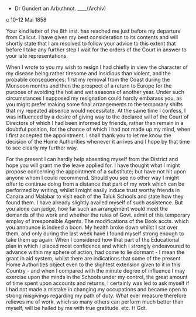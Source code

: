 + Dr Gundert an Arbuthnot. ____(Archiv)

 c 10-12 Mai 1858

Your kind letter of the 8th inst. has reached me just before my departure from Calicut. I have given my best consideration to its contents and will shortly state that I am resolved to follow your advice to this extent that before I take any further step I wait for the orders of the Court in answer to your late representations.

When I wrote to you my wish to resign I had chiefly in view the character of my disease being rather tiresome and insidious than violent, and the probable consequences: first my removal from the Coast during the Monsoon months and then the prospect of a return to Europe for the purpose of avoiding the hot and wet seasons of another year. Under such circumstances I supposed my resignation could hardly embarass you, as you might prefer making some final arrangements to the temporary shifts that my repeated absence would necessitate. At the same time I confess, I was influenced by a desire of giving way to the declared will of the Court of Directors of which I had been informed by friends, rather than remain in a doubtful position, for the chance of which I had not made up my mind, when I first accepted the appointment. I shall thank you to let me know the decision of the Home Authorities whenever it arrives and I hope by that time to see clearly my further way.

For the present I can hardly help absenting myself from the District and hope you will grant me the leave applied for. I have thought what I might propose concerning the appointment of a substitute; but have not hit upon anyone whom I could recommend. Should you see no other way I might offer to continue doing from a distance that part of my work which can be performed by writing, whilst I might easily induce trust worthy friends in Canara and Malabar to visit each of the Taluk Schools and state how they found them. I have already slightly availed myself of such assistence. But you alone can judge, how far such an arrangement would meet the demands of the work and whether the rules of Govt. admit of this temporary employ of irresponsible Agents. The modifications of the Book accts. which you announce is indeed a boon. My health broke down whilst I sat over them, and only during the last week have I found myself strong enough to take them up again. 
When I considered how that part of the Educational plan in which I placed most confidence and which I strongly endeavoured to advance within my sphere of action, had come to lie dormant - I mean the grant in aid system, whilst there are indications that some of the present Home Authorities object even to the slightest extension given to it in this Country - and when I compared with the minute degree of influence I may exercise upon the minds in the Schools under my control, the great amount of time spent upon accounts and returns, I certainly was led to ask myself if I had not made a mistake in changing my occupations and became open to strong misgivings regarding my path of duty. What ever measure therefore relieves me of work, which so many others can perform much better than myself, will be hailed by me with true gratitude.
 etc.
 H Gdt.

